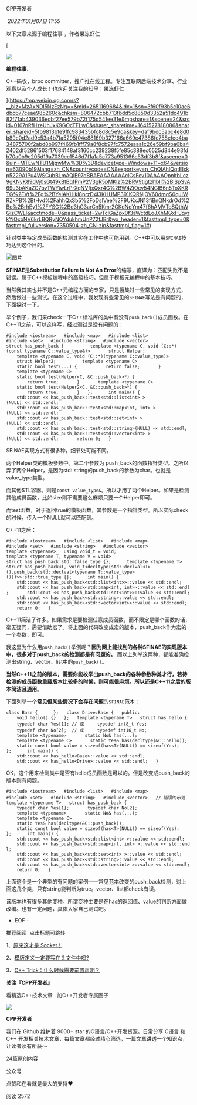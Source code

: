 
CPP开发者

 _2022年01月07日 11:55_

以下文章来源于编程往事 ，作者果冻虾仁

[

![](http://wx.qlogo.cn/mmhead/Q3auHgzwzM7Hvg7rQmorRljlcVCzwYTttaruhY8OCBSft64AYB32Cg/0)

**编程往事**.

C++码农，brpc committer，搜广推在线工程。专注互联网后端技术分享、行业观察以及个人成长！也欢迎关注我的知乎：果冻虾仁

](https://mp.weixin.qq.com/s?__biz=MzAxNDI5NzEzNg==&mid=2651169684&idx=1&sn=3f60f93b5c10ae6dbc677ceae985260c&chksm=806472cbb713fbdd5c8850d3352a51dc491b82f71ab439036edbf27ee579b72f175d541ee31e&mpshare=1&scene=24&srcid=0107nRfHzeUhJxK9GOcTFLwC&sharer_sharetime=1641527818086&sharer_shareid=5fb9813bfe9ffc983435bfc8d8c5e9ca&key=daf9bdc5abc4e8d0b89c0d2ad9c53a4b7fa5295f04e88169b327166a669c47386fe758efee4ba34875700f2abd8b997f469fb1fff79a8f8cb97fc7572eaaa1c26e59bf9ba0ba42402df52861503f17684148af3160cc239238f5fe85c388ec0525d344e93fdb70a0b9e205d19a7039ec1546d7f1a1a5c773a951366c53df3b8f&ascene=0&uin=MTEwNTU1MjgwMw%3D%3D&devicetype=Windows+11+x64&version=63090b19&lang=zh_CN&countrycode=CN&exportkey=n_ChQIAhIQqtEIxkp5229A1Pu4WSCubBLmAQIE97dBBAEAAAAAAAclCsFcv10AAAAOpnltbLcz9gKNyK89dVj0sGt49kBtBqfPmP2V3gR5pMKlz%2BRV9tjgtzI1bIl%2BlSpSvA69u3bAKaZC7bvTWYiwLrPrXqNVfjxQxr4G%2BW4ZiOev54NGIB6n5ToXKRTG%2FVt%2Fg%2BYeIAKHikI8przD4l3KHUMP391KQRNjOV60dmqS0qJIWRZkPB%2BtHvd%2FahhQxSb5%2FoDsIVee%2F9UKxJN13fiBnQNkdrOd%2Bo%2BrhEy1%2FYSG%2Bd3hG3arCn5Kmr2GKdNdYm47f6hAMVToSQthWGizCWLl&acctmode=0&pass_ticket=2wTclGaZpx0f3aWctdLoJXhMGxHJqyrkYiQxbNV6krLBQRyNQYdukhmUnP72fJBr&wx_header=1&fasttmpl_type=0&fasttmpl_fullversion=7350504-zh_CN-zip&fasttmpl_flag=1#)

针对类中特定成员函数的检测其实在工作中也可能用到。C++中可以用`SFINAE`技巧达到这个目的。  

![图片](https://mmbiz.qpic.cn/mmbiz_png/hQZ4NEZ2sic6IxKk564AlUBJ5d1lSfJL6Dias1LWKjBEm6eFmgQ3Libq5FiareWH2GolkicHrfq9lSESyGORQfKx6Tw/640?wx_fmt=png&wxfrom=13&tp=wxpic)

**SFINAE**是**Substitution Failure Is Not An Error**的缩写，直译为：匹配失败不是错误。属于C++模板编程中的高级技巧，但属于模板元编程中的基本技巧。

当然我其实也并不是C++元编程方面的专家，只是搜集过一些常见的实现方式，然后做过一些测试。在这个过程中，我发现有些常见的`SFINAE`写法是有问题的，下面探讨一下。

举个例子，我们来check一下C++标准库的类中有没有`push_back()`成员函数。在C++11之前，可以这样写，经过测试是没有问题的：

`#include <iostream>   #include <map>   #include <list>   #include <set>   #include <string>   #include <vector>   struct has_push_back {          template <typename C, void (C::*)(const typename C::value_type&)>       struct Helper;          template <typename C, void (C::*)(typename C::value_type)>       struct Helper2;          template <typename C>       static bool test(...) {           return false;       }       template <typename C>       static bool test(Helper<C, &C::push_back>*) {           return true;       }       template <typename C>       static bool test(Helper2<C, &C::push_back>*) {           return true;       }   };      int main() {       std::cout << has_push_back::test<std::list<int> >(NULL) << std::endl;       std::cout << has_push_back::test<std::map<int, int> >(NULL) << std::endl;       std::cout << has_push_back::test<std::set<int> >(NULL) << std::endl;       std::cout << has_push_back::test<std::string>(NULL) << std::endl;       std::cout << has_push_back::test<std::vector<int> >(NULL) << std::endl;       return 0;   }   `

SFINAE实现方式有很多种，细节处可能不同。

两个Helper类的模板参数中。第二个参数为 push_back的函数指针类型。之所以弄了两个Helper，是因为std::string的push_back的参数为char。也就是value_type类型。

而其他STL容器。则是`const value_type&`。所以才用了两个Helper。如果是检测其他成员函数，比如size则不需要这么麻烦只要一个Helper即可。

而test函数，对于返回true的模板函数，其参数是一个指针类型。所以实际check的时候，传入一个NULL就可以匹配到。

C++11之后：

`#include <iostream>   #include <list>   #include <map>   #include <set>   #include <string>   #include <vector>      template <typename>   using void_t = void;      template <typename T, typename V = void>   struct has_push_back:std::false_type {};      template <typename T>   struct has_push_back<T, void_t<decltype(std::declval<T>().push_back(std::declval<typename T::value_type>()))>>:std::true_type {};      int main() {       std::cout << has_push_back<std::list<int>>::value << std::endl;       std::cout << has_push_back<std::map<int, int>>::value << std::endl;       std::cout << has_push_back<std::set<int>>::value << std::endl;       std::cout << has_push_back<std::string>::value << std::endl;       std::cout << has_push_back<std::vector<int>>::value << std::endl;       return 0;   }   `

C++11简洁了许多。如果需求是要检测任意成员函数，而不限定是哪个函数的话，毫无疑问，需要借助宏了。将上面的代码改变成宏的版本，push_back作为宏的一个参数，即可。

我这里为什么用`push_back()`举例呢？**因为网上能找到的各种SFINAE的实现版本中，很多对于push_back的检测都是有问题的。** 而以上列举这两种，都能准确检测出string、vector、list中的`push_back()`。

**当然C++11之前的版本，需要你能枚举出push_back的各种参数种类才行，若待检测的成员函数重载版本比较多的时候，则可能很麻烦。所以还是C++11之后的版本简洁且通用**。

下面列举一个**常见但某些情况下会存在问题**的`SFINAE`范本：

`class Base {      };   class Drive:Base {   public:       void hello() {}   };   template <typename T>   struct has_hello {       typedef char Yes[1]; // 或     typedef int8_t Yes;       typedef char No[2];  // 或     typedef int16_t No;          template <typename>       static No& has(...);          template <typename C>       static Yes& has(decltype(&C::hello));          static const bool value = sizeof(has<T>(NULL)) == sizeof(Yes);   };      int main() {       std::cout << has_hello<Base>::value << std::endl;       std::cout << has_hello<Drive>::value << std::endl;   }   `

OK，这个用来检测类中是否有hello成员函数是可以的。但是改变成push_back的版本则有问题。

`#include <iostream>   #include <list>   #include <map>   #include <set>   #include <string>   #include <vector>   // 错误的示范   template <typename T>   struct has_push_back {       typedef char Yes[1];       typedef char No[2];          template <typename>       static No& has(...);          template <typename C>       static Yes& has(decltype(&C::push_back));          static const bool value = sizeof(has<T>(NULL)) == sizeof(Yes);   };      int main() {       std::cout << has_push_back<std::list<int> >::value << std::endl;       std::cout << has_push_back<std::map<int, int> >::value << std::endl;       std::cout << has_push_back<std::set<int> >::value << std::endl;       std::cout << has_push_back<std::string>::value << std::endl;       std::cout << has_push_back<std::vector<int> >::value << std::endl;       return 0;   }   `

上面这个是一个典型的有问题的案例——常见范本改变的push_back检测，对上面这几个类，只有string能判断为true。vector、list都check有误。

该版本也有很多其他变种。所谓变种主要是在has的返回值、value的判断方面做改编。也有一定问题，具体大家自己测试吧。

  

- EOF -

推荐阅读  点击标题可跳转

1、[原来这才是 Socket！](http://mp.weixin.qq.com/s?__biz=MzAxNDI5NzEzNg==&mid=2651169462&idx=1&sn=837e8acfa18c5e68ab7bf28bcf56d3c5&chksm=806473e9b713faffbed47c5a706abc384deaf48cdd6166d895b6e9b59c07e9afe625781f8109&scene=21#wechat_redirect)

2、[模版定义一定要写在头文件中吗?](http://mp.weixin.qq.com/s?__biz=MzAxNDI5NzEzNg==&mid=2651169461&idx=1&sn=4e88151de7f08d1ac38b762f18b9caba&chksm=806473eab713fafcc6b857601c664c21bccb72d1db1dbcf1c9f7f47541ef19c1a87d32d9d6b0&scene=21#wechat_redirect)

3、[C++ Trick：什么时候需要前置声明？](http://mp.weixin.qq.com/s?__biz=MzAxNDI5NzEzNg==&mid=2651169463&idx=1&sn=dd7dbafea61f90f9d5ed14ee9141ee2e&chksm=806473e8b713fafedb08df9c5c38a5a2308e43afeaf5fc4314afc051e662f7ea290ed93dacf7&scene=21#wechat_redirect)

  

**关注『CPP开发者』**  

看精选C++技术文章 . 加C++开发者专属圈子

![](http://mmbiz.qpic.cn/mmbiz_png/pldYwMfYJpia3uWic6GbPCC1LgjBWzkBVqYrMfbfT6o9uMDnlLELGNgYDP496LvDfiaAiaOt0cZBlBWw4icAs6OHg8Q/300?wx_fmt=png&wxfrom=19)

**CPP开发者**

我们在 Github 维护着 9000+ star 的C语言/C++开发资源。日常分享 C语言 和 C++ 开发相关技术文章，每篇文章都经过精心筛选，一篇文章讲透一个知识点，让读者读有所获～

24篇原创内容

公众号

点赞和在看就是最大的支持❤️

阅读 2572

​